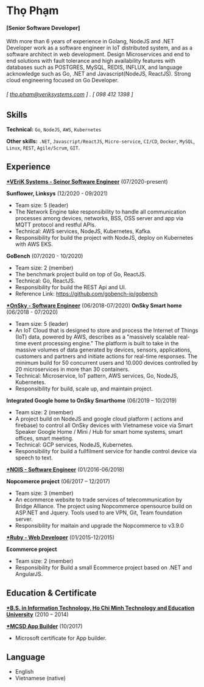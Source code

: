 Thọ Phạm 
======
#### [Senior Software Developer]

 With more than 6 years of experience in Golang, NodeJS and .NET Developer work as a software engineer in IoT distributed system, and as a software architect in web development. Design Microservices and end to end solutions with fault tolerance and high availability features with databases such as POSTGRES, MySQL, REDIS, INFLUX, and language acknowledge such as Go, .NET and Javascript(NodeJS, ReactJS). Strong cloud engineering focused on Go Developer.
 
###### [ tho.pham@veriksystems.com ] . [ 098 412 1398 ]

Skills
------
**Technical:** `Go`, `NodeJS`, `AWS`, `Kubernetes`

**Other skills:** `.NET`, `Javascript/ReactJS`, `Micro-service`, `CI/CD`, `Docker`, `MySQL`, `Linux`, `REST`, `Agile/Scrum`, `GIT`.

Experience
---------
**[*VEriK Systems - Seinor Software Engineer](http://veriksystems.com/)** (07/2020-present)

**Sunflower, Linksys** (12/2020 - 09/2021)
- Team size: 5 (leader)
- The Network Engine take responsibility to handle all communication processes among devices, networks, BSS, OSS server and app via MQTT protocol and restful APIs.
- Technical: AWS services, NodeJS, Kubernetes, Kafka.
- Responsibility for build the project with NodeJS, deploy on Kubernetes with AWS EKS. 

**GoBench** (07/2020 - 10/2020)
- Team size: 2 (member)
- The benchmark project build on top of Go, ReactJS.
- Technical: Go, ReactJS.
- Responsibility for build the REST Api and UI.
- Reference Link: https://github.com/gobench-io/gobench

**[*OnSky - Software Engineer](http://onskyinc.com/)** (06/2018-07/2020)
**OnSky Smart home** (06/2018 - 07/2020)
- Team size: 5 (leader)
- An IoT Cloud that is designed to store and process the Internet of Things (IoT) data, powered by AWS, describes as a "massively scalable real-time event processing engine." The platform is built to take in the massive volumes of data generated by devices, sensors, applications, customers and partners and initiate actions for real-time responses. The minimum build for 50 concurrent users and 10.000 devices controlled by 20 microservices in more than 30 containers.
- Technical: Microservice, IoT pattern, AWS services, Go, NodeJS, Kubernetes.
- Responsibility for build, scale up, and maintain project.

**Integrated Google home to OnSky Smarthome** (06/2019 – 10/2019)
- Team size: 2 (member)
- A project build on NodeJS and google cloud platform ( actions and firebase) to control all OnSky devices with Vietnamese voice via Smart Speaker Google Home / Mini / Hub for smart home systems, smart offices, smart meeting.
- Technical: GCP services, NodeJS, Kubernetes.
- Responsibility for build a fullfilment service for handle control device via speech to text.

**[*NOIS - Software Engineer](http://nois.vn/)** (01/2016-06/2018)

**Nopcomerce project** (06/2017 – 12/2017)
- Team size: 3 (member)
- An ecommerce website to trade services of telecommunication by Bridge Alliance. The project using Nopcommerce opensource build on ASP.NET and Jquery. Tools used to are VPN, Git, Team foundation server.
- Responsibility for maitain and upgrade the Nopcommerce to v3.9.0

**[*Ruby - Web Developer](http://rubyvn.com/)** (01/2015-12/2015)

**Ecommerce project** 
- Team size: 2 (member)
- Responsibility for Build a small Ecommerce project based on .NET and AngularJS.

Education & Certificate
---------
**[*B.S. in Information Technology, Ho Chi Minh Technology and Education University]()** (2010 – 2014)

**[*MCSD App Builder]()** (10/2017)
- Microsoft certificate for App builder.  
  

Language
---------

- English
- Vietnamese (native)